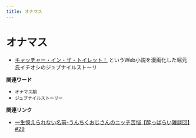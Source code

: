 ```yaml
---
title: オナマス
---
```


# オナマス


-   [キャッチャー・イン・ザ・トイレット！](https://amzn.to/3CVqitD)
    というWeb小説を漫画化した堀元氏イチオシのジュブナイルストーリ

**関連ワード**

-   `オナマス期`
-   `ジュブナイルストーリー`

**関連リンク**

-   [一生憶えられない名前-うんちくおじさんのニッチ苦悩【酔っぱらい雑談回】#29](https://www.youtube.com/watch?v=AupRSh21Smg)
